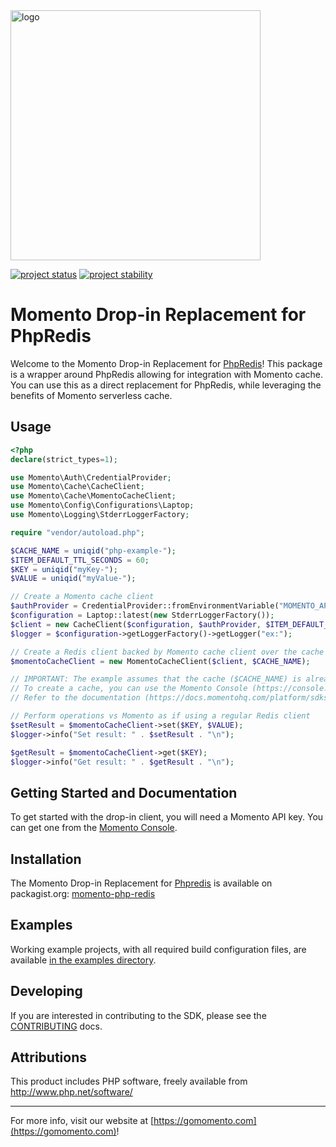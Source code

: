 <img src="https://docs.momentohq.com/img/momento-logo-forest.svg" alt="logo" width="400"/>

[![project status](https://momentohq.github.io/standards-and-practices/badges/project-status-official.svg)](https://github.com/momentohq/standards-and-practices/blob/main/docs/momento-on-github.md)
[![project stability](https://momentohq.github.io/standards-and-practices/badges/project-stability-beta.svg)](https://github.com/momentohq/standards-and-practices/blob/main/docs/momento-on-github.md)


# Momento Drop-in Replacement for PhpRedis

Welcome to the Momento Drop-in Replacement for [PhpRedis](https://github.com/phpredis/phpredis)! This package is a
wrapper around PhpRedis allowing for integration with Momento cache. You can use this as a direct
replacement for PhpRedis, while leveraging the benefits of Momento serverless cache.

## Usage

```php
<?php
declare(strict_types=1);

use Momento\Auth\CredentialProvider;
use Momento\Cache\CacheClient;
use Momento\Cache\MomentoCacheClient;
use Momento\Config\Configurations\Laptop;
use Momento\Logging\StderrLoggerFactory;

require "vendor/autoload.php";

$CACHE_NAME = uniqid("php-example-");
$ITEM_DEFAULT_TTL_SECONDS = 60;
$KEY = uniqid("myKey-");
$VALUE = uniqid("myValue-");

// Create a Momento cache client
$authProvider = CredentialProvider::fromEnvironmentVariable("MOMENTO_API_KEY");
$configuration = Laptop::latest(new StderrLoggerFactory());
$client = new CacheClient($configuration, $authProvider, $ITEM_DEFAULT_TTL_SECONDS);
$logger = $configuration->getLoggerFactory()->getLogger("ex:");

// Create a Redis client backed by Momento cache client over the cache
$momentoCacheClient = new MomentoCacheClient($client, $CACHE_NAME);

// IMPORTANT: The example assumes that the cache ($CACHE_NAME) is already created.
// To create a cache, you can use the Momento Console (https://console.gomomento.com/) or SDK methods.
// Refer to the documentation (https://docs.momentohq.com/platform/sdks/php/cache) for details.

// Perform operations vs Momento as if using a regular Redis client
$setResult = $momentoCacheClient->set($KEY, $VALUE);
$logger->info("Set result: " . $setResult . "\n");

$getResult = $momentoCacheClient->get($KEY);
$logger->info("Get result: " . $getResult . "\n");

```

## Getting Started and Documentation

To get started with the drop-in client, you will need a Momento API key. You can get one from the
[Momento Console](https://console.gomomento.com).

## Installation

The Momento Drop-in Replacement for [Phpredis](https://github.com/phpredis/phpredis) is available on packagist.org: [momento-php-redis](https://packagist.org/packages/momentohq/momento-php-redis-client)

## Examples

Working example projects, with all required build configuration files, are available
[in the examples directory](./examples/).

## Developing

If you are interested in contributing to the SDK, please see the [CONTRIBUTING](./CONTRIBUTING.md) docs.

## Attributions

This product includes PHP software, freely available from <http://www.php.net/software/>

----------------------------------------------------------------------------------------
For more info, visit our website at [https://gomomento.com](https://gomomento.com)!
